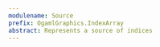 ```yaml
---
modulename: Source
prefix: OgamlGraphics.IndexArray
abstract: Represents a source of indices
---
```



